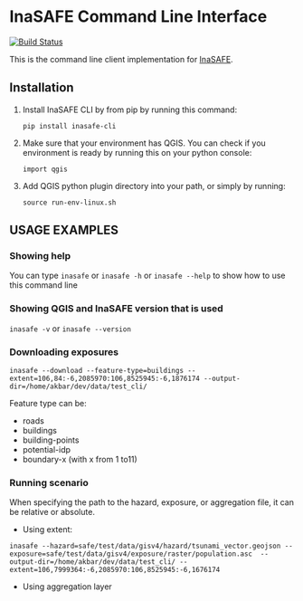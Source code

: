 
# InaSAFE Command Line Interface

[![Build Status](https://travis-ci.org/inasafe/inasafe_cli.svg?branch=master)](https://travis-ci.org/inasafe/inasafe_cli)

This is the command line client implementation for [InaSAFE](http://inasafe.org).

## Installation
1. Install InaSAFE CLI by from pip by running this command:

   ```pip install inasafe-cli```

2. Make sure that your environment has QGIS. You can check if you environment is ready by running this on your python console:

   ```import qgis```

3. Add QGIS python plugin directory into your path, or simply by running:
   
   ```source run-env-linux.sh```
   

## USAGE EXAMPLES
### Showing help

You can type ```inasafe``` or ```inasafe -h``` or ```inasafe --help``` to show how to use this command line

### Showing QGIS and InaSAFE version that is used

```inasafe -v``` or ```inasafe --version```

### Downloading exposures

```inasafe --download --feature-type=buildings --extent=106,84:-6,2085970:106,8525945:-6,1876174 --output-dir=/home/akbar/dev/data/test_cli/```

Feature type can be:
- roads 
- buildings
- building-points 
- potential-idp
- boundary-x (with x from 1 to11)

### Running scenario

When specifying the path to the hazard, exposure, or aggregation file, it can be relative or absolute.

- Using extent:

```inasafe --hazard=safe/test/data/gisv4/hazard/tsunami_vector.geojson --exposure=safe/test/data/gisv4/exposure/raster/population.asc  --output-dir=/home/akbar/dev/data/test_cli/ --extent=106,7999364:-6,2085970:106,8525945:-6,1676174```

- Using aggregation layer
